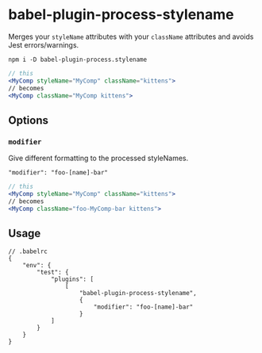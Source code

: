 # babel-plugin-process-stylename

Merges your `styleName` attributes with your `className` attributes and avoids Jest errors/warnings.

`npm i -D babel-plugin-process.stylename`

```jsx
// this
<MyComp styleName="MyComp" className="kittens">
// becomes
<MyComp className="MyComp kittens">
```

## Options

### `modifier`

Give different formatting to the processed styleNames.

`"modifier": "foo-[name]-bar"`

```jsx
// this
<MyComp styleName="MyComp" className="kittens">
// becomes
<MyComp className="foo-MyComp-bar kittens">
```


## Usage

```
// .babelrc
{
    "env": {
        "test": {
            "plugins": [
                [
                    "babel-plugin-process-stylename",
                    {
                        "modifier": "foo-[name]-bar"
                    }
            ]
        }
    }
}
```
